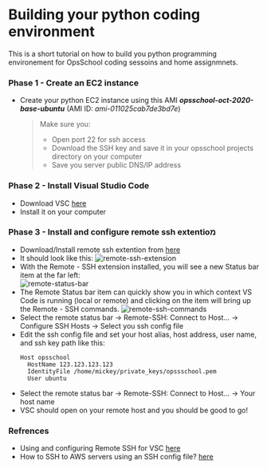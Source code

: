 # Building your python coding environment 

This is a short tutorial on how to build you python programming environement for OpsSchool coding sessoins and home assignmnets. 

### Phase 1 - Create an EC2 instance
- Create your python EC2 instance using this AMI **_opsschool-oct-2020-base-ubuntu_** (AMI ID: *ami-011025cab7de3bd7e*)
    > Make sure you:
    >  - Open port 22 for ssh access
    >  - Download the SSH key and save it in your opsschool projects directory on your computer
    >  - Save you server public DNS/IP address

### Phase 2 - Install Visual Studio Code 
- Download VSC [here](https://code.visualstudio.com/Download)
- Install it on your computer

### Phase 3 - Install and configure remote ssh extentioמ
- Download/Install remote ssh extention from [here](https://marketplace.visualstudio.com/items?itemName=ms-vscode-remote.remote-ssh)
- It should look like this: 
  ![](https://code.visualstudio.com/assets/docs/remote/ssh-tutorial/remote-ssh-extension.png "remote-ssh-extension")
- With the Remote - SSH extension installed, you will see a new Status bar item at the far left:  
![](https://code.visualstudio.com/assets/docs/remote/ssh-tutorial/remote-status-bar.png "remote-status-bar")
- The Remote Status bar item can quickly show you in which context VS Code is running (local or remote) and clicking on the item will bring up the Remote - SSH commands.
  ![](https://code.visualstudio.com/assets/docs/remote/ssh-tutorial/remote-ssh-commands.png "remote-ssh-commands")
- Select the remote status bar -> Remote-SSH: Connect to Host... -> Configure SSH Hosts -> Select you ssh config file
- Edit the ssh config file and set your host alias, host address, user name, and ssh key path like this:
    ```
    Host opsschool
      HostName 123.123.123.123
      IdentityFile /home/mickey/private_keys/opssschool.pem
      User ubuntu
    ```
- Select the remote status bar -> Remote-SSH: Connect to Host... -> Your host name
- VSC should open on your remote host and you should be good to go! 

### Refrences
- Using and configuring Remote SSH for VSC [here](https://code.visualstudio.com/docs/remote/ssh-tutorial)
- How to SSH to AWS servers using an SSH config file? [here](https://codingfundas.com/ssh-to-aws-servers-using-an-ssh-config-file/index.html)
 
